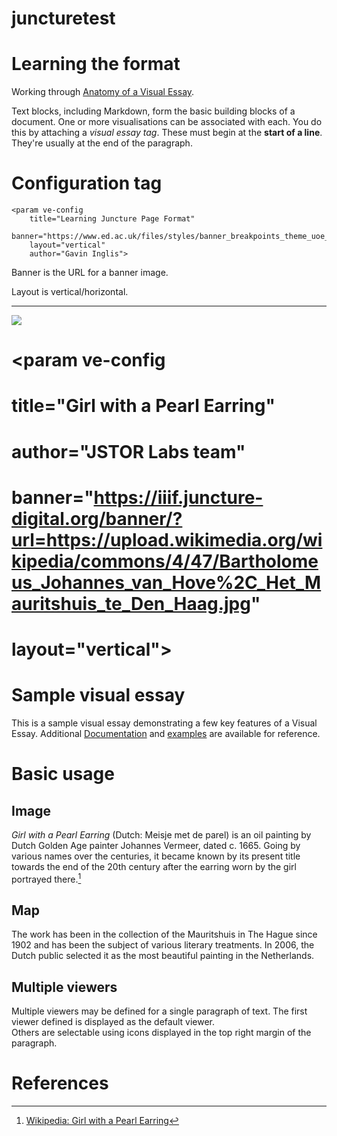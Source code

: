 # juncturetest

# Learning the format

Working through [Anatomy of a Visual Essay](https://github.com/JSTOR-Labs/juncture/wiki/Anatomy-of-a-Visual-Essay).

Text blocks, including Markdown, form the basic building blocks of a document. One or more visualisations can be associated with each. You do this by attaching a *visual essay tag*. These must begin at the **start of a line**. They're usually at the end of the paragraph.  

# Configuration tag

    <param ve-config
        title="Learning Juncture Page Format"
        banner="https://www.ed.ac.uk/files/styles/banner_breakpoints_theme_uoe_tv_1x/public/banner/0054344c.jpg"
        layout="vertical"
        author="Gavin Inglis">
        
Banner is the URL for a banner image.

Layout is vertical/horizontal.

---

<a href="https://juncture-digital.org"><img src="https://juncture-digital.org/images/ve-button.png"></a>

<param ve-config
        title="Learning Juncture Page Format"
        banner="https://www.ed.ac.uk/files/styles/banner_breakpoints_theme_uoe_tv_1x/public/banner/0054344c.jpg"
        layout="vertical"
        author="Gavin Inglis">
        
# <param ve-config 
#        title="Girl with a Pearl Earring"
#        author="JSTOR Labs team"
#        banner="https://iiif.juncture-digital.org/banner/?url=https://upload.wikimedia.org/wikipedia/commons/4/47/Bartholomeus_Johannes_van_Hove%2C_Het_Mauritshuis_te_Den_Haag.jpg" 
#        layout="vertical">

<!-- Entities discussed throughout the essay are typically defined before the essay text and
     are thus available in all text.  Entity identifiers (QIDs) can be found in either
     Wikipedia or Wikidata (https://www.wikidata.org)> -->
<param ve-entity eid="Q185372"> <!-- Girl with a Pearl Earring painting -->
<param ve-entity eid="Q41264"> <!-- Johannes Vermeer -->
<param ve-entity eid="Q221092"> <!-- Mauritshuis -->
<param ve-entity eid="Q36600"> <!-- The Hague -->

# Sample visual essay

This is a sample visual essay demonstrating a few key features of a Visual Essay. Additional [Documentation](https://github.com/JSTOR-Labs/juncture/wiki) and [examples](https://jstor-labs.github.io/juncture-examples) are available for reference.
<param ve-image 
       manifest="https://iiif.juncture-digital.org/manifest/6dd738aed85597cac540ad31dd5818e86ef7f2918c7b43a9eb3123d5538e6e4c">

# Basic usage

## Image

_Girl with a Pearl Earring_ (Dutch: Meisje met de parel) is an oil painting by Dutch Golden Age painter Johannes Vermeer, 
dated c. 1665. Going by various names over the centuries, it became known by its present title towards the end of the 
20th century after the earring worn by the girl portrayed there.[^1]
<param ve-image 
       label="Girl with a Pearl Earring" 
       description="painting by Johannes Vermeer" 
       license="public domain" 
       url="https://upload.wikimedia.org/wikipedia/commons/0/0f/1665_Girl_with_a_Pearl_Earring.jpg">

## Map

The work has been in the collection of the Mauritshuis in The Hague since 1902 and has been the subject of various 
literary treatments. In 2006, the Dutch public selected it as the most beautiful painting in the Netherlands.
<param ve-map center="Q36600" zoom="11" prefer-geojson>

## Multiple viewers

Multiple viewers may be defined for a single paragraph of text.  The first viewer defined is displayed as the default viewer.  
Others are selectable using icons displayed in the top right margin of the paragraph.
<param ve-image 
       manifest="https://iiif.juncture-digital.org/manifest/6dd738aed85597cac540ad31dd5818e86ef7f2918c7b43a9eb3123d5538e6e4c">
<param ve-map center="Q36600" zoom="11">

# References

[^1]: [Wikipedia: Girl with a Pearl Earring](https://en.wikipedia.org/wiki/Girl_with_a_Pearl_Earring)
